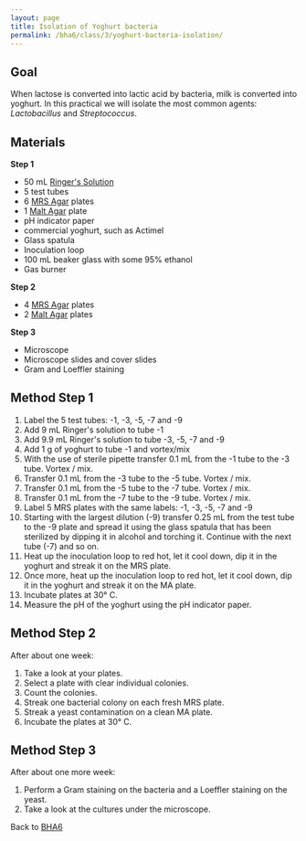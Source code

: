```yaml
---
layout: page
title: Isolation of Yoghurt bacteria
permalink: /bha6/class/3/yoghurt-bacteria-isolation/
---
```


## Goal

When lactose is converted into lactic acid by bacteria, milk is converted into yoghurt. In this practical we will isolate the most common agents: *Lactobacillus* and *Streptococcus*.

## Materials

**Step 1**

* 50 mL [Ringer's Solution](/bha3/annex/cultivation-media/ringers-solution/)
* 5 test tubes
* 6 [MRS Agar](/bha3/annex/cultivation-media/mrs-agar/) plates
* 1 [Malt Agar](/bha3/annex/cultivation-media/malt-agar/) plate
* pH indicator paper
* commercial yoghurt, such as Actimel
* Glass spatula
* Inoculation loop
* 100 mL beaker glass with some 95% ethanol
* Gas burner

**Step 2**

* 4 [MRS Agar](/bha3/annex/cultivation-media/mrs-agar/) plates
* 2 [Malt Agar](/bha3/annex/cultivation-media/malt-agar/) plates

**Step 3**

* Microscope
* Microscope slides and cover slides
* Gram and Loeffler staining

## Method Step 1

1. Label the 5 test tubes: -1, -3, -5, -7 and -9
2. Add 9 mL Ringer's solution to tube -1
3. Add 9.9 mL Ringer's solution to tube -3, -5, -7 and -9
4. Add 1 g of yoghurt to tube -1 and vortex/mix
5. With the use of sterile pipette transfer 0.1 mL from the -1 tube to the -3 tube. Vortex / mix.
6. Transfer 0.1 mL from the -3 tube to the -5 tube. Vortex / mix.
7. Transfer 0.1 mL from the -5 tube to the -7 tube. Vortex / mix.
8. Transfer 0.1 mL from the -7 tube to the -9 tube. Vortex / mix.
9. Label 5 MRS plates with the same labels: -1, -3, -5, -7 and -9
10. Starting with the largest dilution (-9) transfer 0.25 mL from the test tube to the -9 plate and spread it using the glass spatula that has been sterilized by dipping it in alcohol and torching it. Continue with the next tube (-7) and so on.
11. Heat up the inoculation loop to red hot, let it cool down, dip it in the yoghurt and streak it on the MRS plate.
12. Once more, heat up the inoculation loop to red hot, let it cool down, dip it in the yoghurt and streak it on the MA plate.
13. Incubate plates at 30&deg; C.
14. Measure the pH of the yoghurt using the pH indicator paper.

## Method Step 2
After about one week:

1. Take a look at your plates.
2. Select a plate with clear individual colonies.
3. Count the colonies.
4. Streak one bacterial colony on each fresh MRS plate.
5. Streak a yeast contamination on a clean MA plate.
6. Incubate the plates at 30&deg; C.

## Method Step 3
After about one more week:

1. Perform a Gram staining on the bacteria and a Loeffler staining on the yeast.
2. Take a look at the cultures under the microscope.

Back to [BHA6](/bha6/class/3/)
